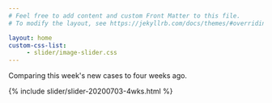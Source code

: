 ```yaml
---
# Feel free to add content and custom Front Matter to this file.
# To modify the layout, see https://jekyllrb.com/docs/themes/#overriding-theme-defaults

layout: home
custom-css-list:
     - slider/image-slider.css
---
```

Comparing this week's new cases to four weeks ago.  

{% include slider/slider-20200703-4wks.html %}
